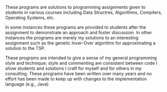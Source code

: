 These programs are solutions to programming assignments given to
students in various courses including Data Structres, Algorithms,
Compilers, Operating Systems, etc.

In some instances these programs are provided to students after the
assignment to demonstrate an approach and foster discussion. In other
instances the programs are merely my solutions to an interesting
assignment such as the genetic Inver-Over algorithm for approximating a
solution to the TSP.

These programs are intended to give a sense of my general programming
style and technique; style and commenting are consistent between code I
show students and solutions I craft for myself and for others in my
consulting. These programs have been written over many years and no effort has been made to 
keep up with changes to the implementation language (e.g., Java)

